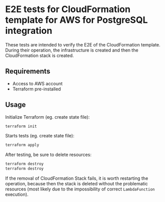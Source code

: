 # E2E tests for CloudFormation template for AWS for PostgreSQL integration

These tests are intended to verify the E2E of the CloudFormation template. During their operation, the infrastructure is created and then the CloudFormation stack is created.

## Requirements

* Access to AWS account
* Terraform pre-installed

## Usage

Initialize Terraform (eg. create state file):

```bash
terraform init
```

Starts tests (eg. create state file):

```bash
terraform apply
```

After testing, be sure to delete resources:

```bash
terraform destroy
terraform destroy
```

If the removal of CloudFormation Stack fails, it is worth restarting the operation, because then the stack is deleted without the problematic resources (most likely due to the impossibility of correct `LambdaFunction` execution).